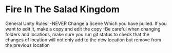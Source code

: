 # Fire In The Salad Kingdom
General Unity Rules:
-NEVER Change a Scene Which you have pulled. If you want to edit it, make a copy and edit the copy
-Be careful when changing folders and locations, make sure you run 
    git status
 to check that the changes of location will not only add to the new location but remove from the previous
location



